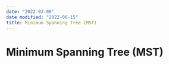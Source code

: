 ```yaml
---
date: "2022-03-09"
date modified: "2022-06-15"
title: Minimum Spanning Tree (MST)
---
```


# Minimum Spanning Tree (MST)
